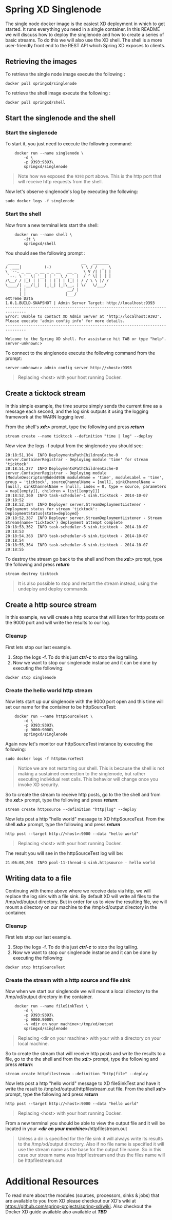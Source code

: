 # Spring XD Singlenode

The single node docker image is the easiest XD deployment in which to get started. It runs everything you need in a single container. In this README we will discuss how to deploy the singlenode and how to create a series of basic streams.  To do this we will also use the XD shell.  The shell is a more user-friendly front end to the REST API which Spring XD exposes to clients. 

## Retrieving the images

To retrieve the single node image execute the following :

    docker pull springxd/singlenode

To retrieve the shell image execute the following :

    docker pull springxd/shell

## Start the singlenode and the shell  
### Start the singlenode
To start it, you just need to execute the following command:

        docker run --name singlenode \
            -d \
            -p 9393:9393\
            springxd/singlenode


> Note how we exposed the `9393` port above. This is the http port that will receive http requests from the shell.

Now let's observe singlenode's log by executing the following:

    sudo docker logs -f singlenode

### Start the shell
Now from a new terminal lets start the shell:

        docker run --name shell \
            -it \
            springxd/shell
You should see the following prompt :
```
 _____                           __   _______
/  ___|          (-)             \ \ / /  _  \
\ `--. _ __  _ __ _ _ __   __ _   \ V /| | | |
 `--. \ '_ \| '__| | '_ \ / _` |  / ^ \| | | |
/\__/ / |_) | |  | | | | | (_| | / / \ \ |/ /
\____/| .__/|_|  |_|_| |_|\__, | \/   \/___/
      | |                  __/ |
      |_|                 |___/
eXtreme Data
1.0.1.BUILD-SNAPSHOT | Admin Server Target: http://localhost:9393
-------------------------------------------------------------------------------
Error: Unable to contact XD Admin Server at 'http://localhost:9393'.
Please execute 'admin config info' for more details.
-------------------------------------------------------------------------------

Welcome to the Spring XD shell. For assistance hit TAB or type "help".
server-unknown:>
```
To connect to the singlenode execute the following command from the prompt:

```
server-unknown:> admin config server http://<host>:9393
```
> Replacing &lt;host&gt; with your host running Docker.

## Create a ticktock stream
In this simple example, the time source simply sends the current time as a message each second, and the log sink outputs it using the logging framework at the WARN logging level.

From the shell's ***xd:>*** prompt, type the following and press ***return***
```
stream create --name ticktock --definition "time | log" --deploy
```
Now view the logs -f output from the singlenode you should see:
```
20:18:51,104  INFO DeploymentsPathChildrenCache-0 server.ContainerRegistrar - Deploying module 'time' for stream 'ticktock'
20:18:51,277  INFO DeploymentsPathChildrenCache-0 server.ContainerRegistrar - Deploying module [ModuleDescriptor@6ded4936 moduleName = 'time', moduleLabel = 'time', group = 'ticktock', sourceChannelName = [null], sinkChannelName = [null], sinkChannelName = [null], index = 0, type = source, parameters = map[[empty]], children = list[[empty]]]
20:18:52,360  INFO task-scheduler-1 sink.ticktock - 2014-10-07 20:18:52
20:18:52,384  INFO Deployer server.StreamDeploymentListener - Deployment status for stream 'ticktock': DeploymentStatus{state=deployed}
20:18:52,387  INFO Deployer server.StreamDeploymentListener - Stream Stream{name='ticktock'} deployment attempt complete
20:18:53,362  INFO task-scheduler-5 sink.ticktock - 2014-10-07 20:18:53
20:18:54,363  INFO task-scheduler-6 sink.ticktock - 2014-10-07 20:18:54
20:18:55,364  INFO task-scheduler-6 sink.ticktock - 2014-10-07 20:18:55
```
To destroy the stream go back to the shell and from the ***xd:>*** prompt, type the following and press ***return***
```
stream destroy ticktock
```
> It is also possible to stop and restart the stream instead, using the undeploy and deploy commands. 

## Create a http source stream
In this example, we will create a http source that will listen for http posts on the 9000 port and will write the results to our log.
### Cleanup
First lets stop our last example.  
1.  Stop the logs -f. To do this just ***ctrl-c*** to stop the log tailing.  
2.  Now we want to stop our singlenode instance and it can be done by executing the following:
```
docker stop singlenode
```
### Create the hello world http stream
Now lets start up our singlenode with the 9000 port open and this time will set our name for the container to be httpSourceTest:

        docker run --name httpSourceTest \
            -d \
            -p 9393:9393\
            -p 9000:9000\
            springxd/singlenode
Again now let's monitor our httpSourceTest instance by executing the following:

    sudo docker logs -f httpSourceTest
> Notice we are not restarting our shell.  This is because the shell is not making a sustained connection to the singlenode, but rather executing individual rest calls.  This behavior will change once you invoke XD security.

So to create the stream to receive http posts, go to the the shell and from the ***xd:>*** prompt, type the following and press ***return***:
```
stream create httpsource --definition "http|log" --deploy
```
Now lets post a http "hello world" message to XD httpSourceTest.  From the shell ***xd:>*** prompt, type the following and press ***return***
```
http post --target http://<host>:9000 --data "hello world"
```
> Replacing &lt;host&gt; with your host running Docker.

The result you will see in the httpSourceTest log will be:
```
21:06:08,208  INFO pool-11-thread-4 sink.httpsource - hello world
```
## Writing data to a file
Continuing with theme above where we receive data via http, we will replace the log sink with a file sink.  By default XD will write all files to the /tmp/xd/output directory.  But in order for us to view the resulting file, we will mount a directory on our machine to the /tmp/xd/output directory in the container.  

### Cleanup
First lets stop our last example.  
1.  Stop the logs -f. To do this just ***ctrl-c*** to stop the log tailing.  
2.  Now we want to stop our singlenode instance and it can be done by executing the following:
```
docker stop httpSourceTest
```
### Create the stream with a http source and file sink
Now when we start our singlenode we will mount a local directory to the /tmp/xd/output directory in the container.

        docker run --name fileSinkTest \
            -d \
            -p 9393:9393\
            -p 9000:9000\
            -v <dir on your machine>:/tmp/xd/output
            springxd/singlenode
> Replacing &lt;dir on your machine&gt; with your with a directory on your local machine.

So to create the stream that will receive http posts and write the results to a file, go to the the shell and from the ***xd:>*** prompt, type the following and press ***return***:
```
stream create httpfilestream --definition "http|file" --deploy
```
Now lets post a http "hello world" message to XD fileSinkTest and have it write the result to /tmp/xd/output/httpfilestream.out file.  From the shell ***xd:>*** prompt, type the following and press ***return***

```
http post --target http://<host>:9000 --data "hello world"
```
> Replacing &lt;host&gt; with your host running Docker.

From a new terminal you should be able to view the output file and it will be located in your ***&lt;dir on your machine&gt;***/httpfilestream.out 

> Unless a dir is specified for the file sink it will always write its results to the /tmp/xd/output directory.  Also if no file name is specified it will use the stream name as the base for the output file name.   So in this case our stream name was httpfilestream and thus the files name will be httpfilestream.out

# Additional Resources
To read more about the modules (sources, processors, sinks & jobs) that are available to you from XD please checkout our XD's wiki at https://github.com/spring-projects/spring-xd/wiki.   Also checkout the Docker XD guide available also available at ***TBD***



